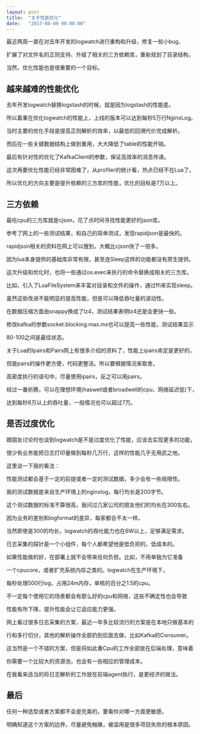 ```yaml
---
layout: post
title:  "关于性能优化"
date:   "2017-08-09 09:00:00"
---
```


最近两周一直在对去年开发的logwatch进行重构和升级，修复一些小bug、

扩展了对文件名的正则支持、升级了相关的三方依赖库，重新规划了目录结构，

当然，优化性能也是很重要的一个目标。

## 越来越难的性能优化

去年开发logwatch替换logstash的时候，就是因为logstash的性能差。

所以着重在优化logwatch的性能上，上线的版本可以达到每秒5万行NginxLog。

当时主要的优化手段是提高正则解析的效率，以最低的回溯代价完成解析。

而后在一些关键数据结构上做到重用，大大降低了table的性能开销。

最后有针对性的优化了KafkaClient的参数，保证高效率的消息传递。

这次再要优化性能已经非常困难了，从profiler的统计看，热点已经不在Lua了。

所以优化的方向主要是提升依赖的三方库的性能，优化的目标是7万以上。

## 三方依赖

最吃cpu的三方库就是cjson，花了点时间寻找性能更好的json库。

参考了网上的一些测试结果，和自己的简单测试，发现rapidjson是最快的。

rapidjson相关的资料在网上可以搜到，大概比cjson快了一倍多。

因为lua本身提供的基础库非常有限，甚至连Sleep这样的功能都没有原生提供。

这次升级和优化时，也将一些通过os.exec来执行的命令替换成相关的三方库。

比如，引入了LuaFileSystem来丰富对目录和文件的操作，通过ffi来实现sleep。

虽然这些改进不能明显的提高性能，但是可以降低吞吐量的波动性。

在数据压缩方面由snappy换成了lz4，测试结果表明lz4还是会更快一些。

修改kafka的参数socket.blocking.max.ms也可以提高一些性能，测试结果显示

80-100之间是最佳状态。

关于Lua的Ipairs和Pairs网上有很多介绍的资料了，性能上ipairs肯定是更好的，

但是pairs的操作更方便，代码更整洁。所以要根据情况来取舍。

高密度执行的语句中，尽量使用ipairs，反之可以用pairs。

经过一番折腾，可以在理想环境(haswell或者broadwell的cpu、网络延迟低)下，

达到每秒8万以上的吞吐量，一般情况也可以超过7万。

## 是否过度优化

跟朋友讨论时也谈到logwatch是不是过度优化了性能，应该去实现更多的功能，

很少有业务能把日志打印量做到每秒几万行，这样的性能几乎无用武之地。

这里谈一下我的看法：

性能测试都会基于一定的前提或者一定的测试数据，多少会有一些局限性。

我的测试数据是来自生产环境上的nginxlog，每行均长是200字节。

这个测试数据的标准不算很高，我问过几家公司的朋友他们的均长在300左右。

因为业务的差别和logformat的差异，每家都会不太一样。

当然即使是300的均长，logwatch的吞吐能力也在6W以上，足够满足需求。

日志采集的探针是一个小组件，每个人都希望他是低负担的，低成本的。

如果性能做的好，在部署上就不会带来任何负担。比如，不用单独为它准备

一个cpucore，或者扩充系统内存之类的。logwatch在生产环境下，

每秒处理500行log，占用24m内存，单核的百分之1.5的cpu。

不一定每个使用它的场景都会有那么好的cpu和网络，这些不确定性也会导致

性能有所下降，提升性能会让它适应能力更强。

网上看过很多日志采集的方案，最近一年多比较流行的方案是在本地只做基本的

行和多行切分，其他的解析操作全部扔到后面去做，比如Kafka的Consumer。

这当然是一个不错的方案，但是将如此重Cpu的工作全部放在后端处理，意味着

你需要一个比较大的资源池，也会有一些相应的管理成本。

在我看来适当的将日志解析的工作放在前端agent执行，是更经济的做法。

## 最后

任何一种选型或者方案都不会是完美的，要看你对哪一方面更敏感，

明确知道这个方案的边界，尽量避免触礁，被滥用是很多项目失败的根本原因。


